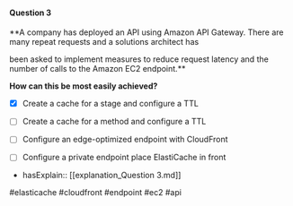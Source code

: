 #### Question  3


**A company has deployed an API using Amazon API Gateway. There are many repeat requests and a solutions architect has

been asked to implement measures to reduce request latency and the number of calls to the Amazon EC2 endpoint.**


**How can this be most easily achieved?**


- [x] Create a cache for a stage and configure a TTL


- [ ] Create a cache for a method and configure a TTL


- [ ] Configure an edge-optimized endpoint with CloudFront


- [ ] Configure a private endpoint place ElastiCache in front



- hasExplain:: [[explanation_Question  3.md]]

#elasticache #cloudfront #endpoint #ec2 #api 